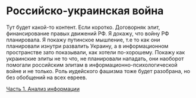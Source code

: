 # Российско-украинская война

Тут будет какой-то контент.
Если коротко. Договорняк элит,
финансирование правых движений РФ.
Я докажу, что войну РФ планировала.
Я покажу путинское мышление, т.е то
как они планировали изнутри развалить Украину,
а в информационном пространстве зато показывали,
как хотели по-хорошему. Покажу как украинские
элиты не то что, не планировали нападать, они наоборот
помогали российским элитам в информационно-психологической войне
и не только. Роль иудейского фашизма тоже будет разобрана, но без
обобщений на всех евреев.

[Часть 1. Анализ информации](./01-copy.md)
